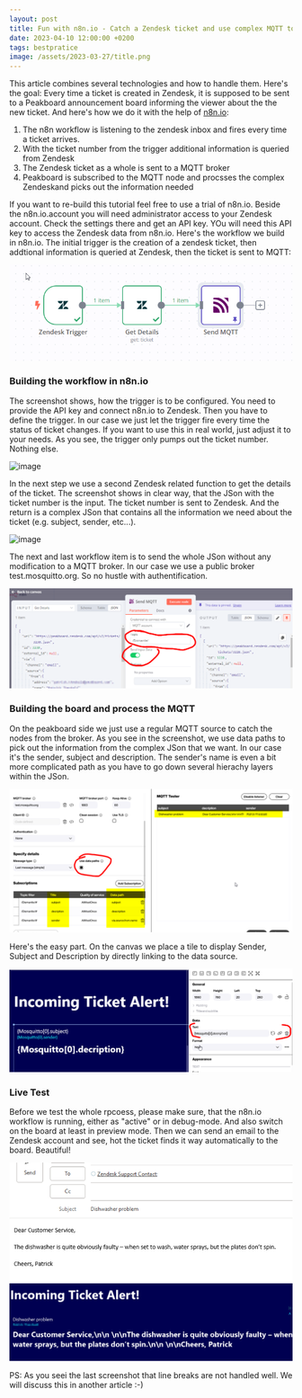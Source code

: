 ```yaml
---
layout: post
title: Fun with n8n.io - Catch a Zendesk ticket and use complex MQTT to process in Peakboard
date: 2023-04-10 12:00:00 +0200
tags: bestpratice
image: /assets/2023-03-27/title.png
---
```

This article combines several technologies and how to handle them. Here's the goal: Every time a ticket is created in Zendesk, it is supposed to be sent to a Peakboard announcement board informing the viewer about the the new ticket. And here's how we do it with the help of [n8n.io](http://8n8.io):

1. The n8n workflow is listening to the zendesk inbox and fires every time a ticket arrives.
2. With the ticket number from the trigger additional information is queried from Zendesk
3. The Zendesk ticket as a whole is sent to a MQTT broker
4. Peakboard is subscribed to the MQTT node and procsses the complex Zendeskand picks out the information needed

If you want to re-build this tutorial feel free to use a trial of n8n.io. Beside the n8n.io.account you will need administrator access to your Zendesk account. Check the settings there and get an API key. YOu will need this API key to access the Zendesk data from n8n.io.
Here's the workflow we build in n8n.io. The initial trigger is the creation of a zendesk ticket, then addtional information is queried at Zendesk, then the ticket is sent to MQTT:

![image](/assets/2023-03-27/010.png)

### Building the workflow in n8n.io

The screenshot shows, how the trigger is to be configured. You need to provide the API key and connect n8n.io to Zendesk. Then you have to define the trigger. In our case we just let the trigger fire every time the status of ticket changes. If you want to use this in real world, just adjust it to your needs. As you see, the trigger only pumps out the ticket number. Nothing else.

![image](/assets/2023-03-27/020.png)

In the next step we use a second Zendesk related function to get the details of the ticket. The screenshot shows in clear way, that the JSon with the ticket number is the input. The ticket number is sent to Zendesk. And the return is a complex JSon that contains all the information we need about the ticket (e.g. subject, sender, etc...).

![image](/assets/2023-03-27/35.png)

The next and last workflow item is to send the whole JSon without any modification to a MQTT broker. In our case we use a public broker test.mosquitto.org. So no hustle with authentification.

![image](/assets/2023-03-27/040.png)

### Building the board and process the MQTT

On the peakboard side we just use a regular MQTT source to catch the nodes from the broker. As you see in the screenshot, we use data paths to pick out the information from the complex JSon that we want. In our case it's the sender, subject and description. The sender's name is even a bit more complicated path as you have to go down several hierachy layers within the JSon.

![image](/assets/2023-03-27/050.png)

Here's the easy part. On the canvas we place a tile to display Sender, Subject and Description by directly linking to the data source.

![image](/assets/2023-03-27/060.png)

### Live Test

Before we test the whole rpcoess, please make sure, that the n8n.io workflow is running, either as "active" or in debug-mode. And also switch on the board at least in preview mode. Then we can send an email to the Zendesk account and see, hot the ticket finds it way automatically to the board. Beautiful!

![image](/assets/2023-03-27/100.png)
![image](/assets/2023-03-27/110.png)

PS: As you seei the last screenshot that line breaks are not handled well. We will discuss this in another article :-)








